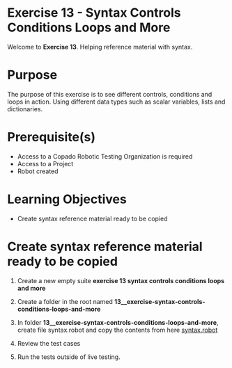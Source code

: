 # Exercise 13 - Syntax Controls Conditions Loops and More

Welcome to **Exercise 13**. Helping reference material with syntax.

# Purpose

The purpose of this exercise is to see different controls, conditions and loops in action. Using different data types such as scalar variables, lists and dictionaries.

# Prerequisite(s)

- Access to a Copado Robotic Testing Organization is required
- Access to a Project
- Robot created

# Learning Objectives

- Create syntax reference material ready to be copied

# Create syntax reference material ready to be copied

1. Create a new empty suite **exercise 13 syntax controls conditions loops and more**

2. Create a folder in the root named **13__exercise-syntax-controls-conditions-loops-and-more**

3. In folder **13__exercise-syntax-controls-conditions-loops-and-more**, create file syntax.robot and copy the contents from here [syntax.robot](syntax.robot)

4. Review the test cases

5. Run the tests outside of live testing.

